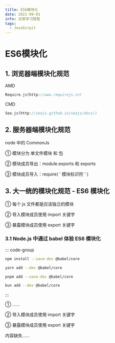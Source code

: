 ```yaml
---
title: ES6模块化
date: 2021-09-01
info: 日常学习随笔
tags:
  - JavaScrpit
---
```


# ES6模块化

## 1. 浏览器端模块化规范

AMD

```javascript
Require.js(http://www.requirejs.cn)
```

CMD

```javascript
Sea.js(http://seajs.github.io/seajs/docs/)
```

## 2. 服务器端模块化规范

node 中的 CommonJs

① 模块分为 单文件模块 和 包

② 模块成员导出：module.exports 和 exports

③ 模块成员导入：require( ' 模块标识符 ' )

## 3. 大一统的模块化规范 - ES6 模块化

① 每个 js 文件都是应该独立的模块

② 导入模块成员使用 import 关键字

③ 暴露模块成员使用 export 关键字

### 3.1 Node.js 中通过 babel 体验 ES6 模块化

::: code-group

```sh [npm]
npm install --save-dev @babel/core
```

```sh [yarn]
yarn add --dev @babel/core
```

```sh [pnpm]
pnpm add --save-dev @babel/core
```

```sh [bun]
bun add --dev @babel/core
```

:::

① ......

② 导入模块成员使用 import 关键字

③ 暴露模块成员使用 export 关键字

内容缺失......
